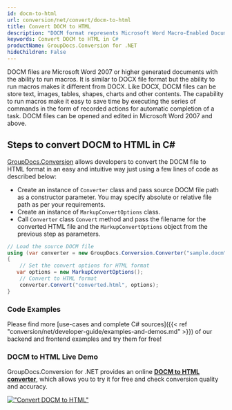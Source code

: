 ```yaml
---
id: docm-to-html
url: conversion/net/convert/docm-to-html
title: Convert DOCM to HTML
description: "DOCM format represents Microsoft Word Macro-Enabled Document with .docm extension. Learn how to convert DOCM to HTML file programmatically in C# language using GroupDocs.Conversion for .NET library."
keywords: Convert DOCM to HTML in C#
productName: GroupDocs.Conversion for .NET
hideChildren: False
---
```


DOCM files are Microsoft Word 2007 or higher generated documents with the ability to run macros. It is similar to DOCX file format but the ability to run macros makes it different from DOCX. Like DOCX, DOCM files can be store text, images, tables, shapes, charts and other contents. The capability to run macros make it easy to save time by executing the series of commands in the form of recorded actions for automatic completion of a task. DOCM files can be opened and edited in Microsoft Word 2007 and above.

## Steps to convert DOCM to HTML in C#

[GroupDocs.Conversion](https://products.groupdocs.com/conversion/net) allows developers to convert the DOCM file to HTML format in an easy and intuitive way just using a few lines of code as described below:

* Create an instance of `Converter` class and pass source DOCM file path as a constructor parameter. You may specify absolute or relative file path as per your requirements. 
* Create an instance of `MarkupConvertOptions` class.
* Call `Converter` class `Convert` method and pass the filename for the converted HTML file and the `MarkupConvertOptions` object from the previous step as parameters.

```csharp
// Load the source DOCM file
using (var converter = new GroupDocs.Conversion.Converter("sample.docm"))
{
    // Set the convert options for HTML format
   var options = new MarkupConvertOptions();
    // Convert to HTML format
    converter.Convert("converted.html", options);
}
```

### Code Examples

Please find more [use-cases and complete C# sources]({{< ref "conversion/net/developer-guide/examples-and-demos.md" >}}) of our backend and frontend examples and try them for free!

### DOCM to HTML Live Demo

GroupDocs.Conversion for .NET provides an online [**DOCM to HTML converter**](https://products.groupdocs.app/conversion/docm-to-html), which allows you to try it for free and check conversion quality and accuracy.

[!["Convert DOCM to HTML"](conversion/net/images/convert-to-html/convert-docm-to-html.png)](https://products.groupdocs.app/conversion/docm-to-html)